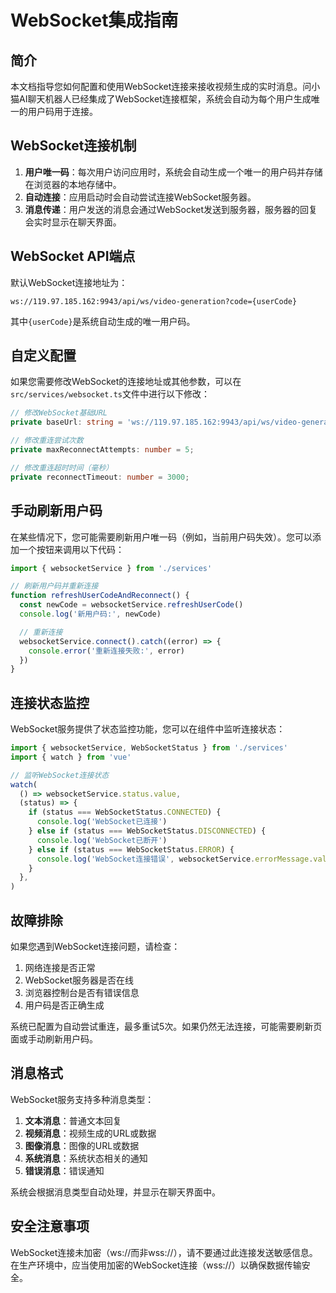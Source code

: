 # WebSocket集成指南

## 简介

本文档指导您如何配置和使用WebSocket连接来接收视频生成的实时消息。问小猫AI聊天机器人已经集成了WebSocket连接框架，系统会自动为每个用户生成唯一的用户码用于连接。

## WebSocket连接机制

1. **用户唯一码**：每次用户访问应用时，系统会自动生成一个唯一的用户码并存储在浏览器的本地存储中。
2. **自动连接**：应用启动时会自动尝试连接WebSocket服务器。
3. **消息传递**：用户发送的消息会通过WebSocket发送到服务器，服务器的回复会实时显示在聊天界面。

## WebSocket API端点

默认WebSocket连接地址为：

```
ws://119.97.185.162:9943/api/ws/video-generation?code={userCode}
```

其中`{userCode}`是系统自动生成的唯一用户码。

## 自定义配置

如果您需要修改WebSocket的连接地址或其他参数，可以在`src/services/websocket.ts`文件中进行以下修改：

```typescript
// 修改WebSocket基础URL
private baseUrl: string = 'ws://119.97.185.162:9943/api/ws/video-generation';

// 修改重连尝试次数
private maxReconnectAttempts: number = 5;

// 修改重连超时时间（毫秒）
private reconnectTimeout: number = 3000;
```

## 手动刷新用户码

在某些情况下，您可能需要刷新用户唯一码（例如，当前用户码失效）。您可以添加一个按钮来调用以下代码：

```typescript
import { websocketService } from './services'

// 刷新用户码并重新连接
function refreshUserCodeAndReconnect() {
  const newCode = websocketService.refreshUserCode()
  console.log('新用户码:', newCode)

  // 重新连接
  websocketService.connect().catch((error) => {
    console.error('重新连接失败:', error)
  })
}
```

## 连接状态监控

WebSocket服务提供了状态监控功能，您可以在组件中监听连接状态：

```typescript
import { websocketService, WebSocketStatus } from './services'
import { watch } from 'vue'

// 监听WebSocket连接状态
watch(
  () => websocketService.status.value,
  (status) => {
    if (status === WebSocketStatus.CONNECTED) {
      console.log('WebSocket已连接')
    } else if (status === WebSocketStatus.DISCONNECTED) {
      console.log('WebSocket已断开')
    } else if (status === WebSocketStatus.ERROR) {
      console.log('WebSocket连接错误', websocketService.errorMessage.value)
    }
  },
)
```

## 故障排除

如果您遇到WebSocket连接问题，请检查：

1. 网络连接是否正常
2. WebSocket服务器是否在线
3. 浏览器控制台是否有错误信息
4. 用户码是否正确生成

系统已配置为自动尝试重连，最多重试5次。如果仍然无法连接，可能需要刷新页面或手动刷新用户码。

## 消息格式

WebSocket服务支持多种消息类型：

1. **文本消息**：普通文本回复
2. **视频消息**：视频生成的URL或数据
3. **图像消息**：图像的URL或数据
4. **系统消息**：系统状态相关的通知
5. **错误消息**：错误通知

系统会根据消息类型自动处理，并显示在聊天界面中。

## 安全注意事项

WebSocket连接未加密（ws://而非wss://），请不要通过此连接发送敏感信息。在生产环境中，应当使用加密的WebSocket连接（wss://）以确保数据传输安全。
